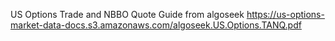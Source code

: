US Options Trade and NBBO Quote Guide from algoseek
  https://us-options-market-data-docs.s3.amazonaws.com/algoseek.US.Options.TANQ.pdf
